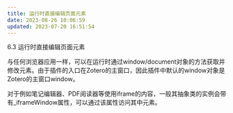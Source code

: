 ```yaml
---
title: 运行时直接编辑页面元素
date: 2023-08-26 10:06:59
updated: 2023-07-20 16:51:54
---
```

6.3 运行时直接编辑页面元素

与任何浏览器应用一样，可以在运行时通过window/document对象的方法获取并修改元素。由于插件的入口在Zotero的主窗口，因此插件中默认的window对象是Zotero的主窗口window。

对于例如笔记编辑器、PDF阅读器等使用iframe的内容，一般其抽象类的实例会带有_iframeWindow属性，可以通过该属性访问其中元素。